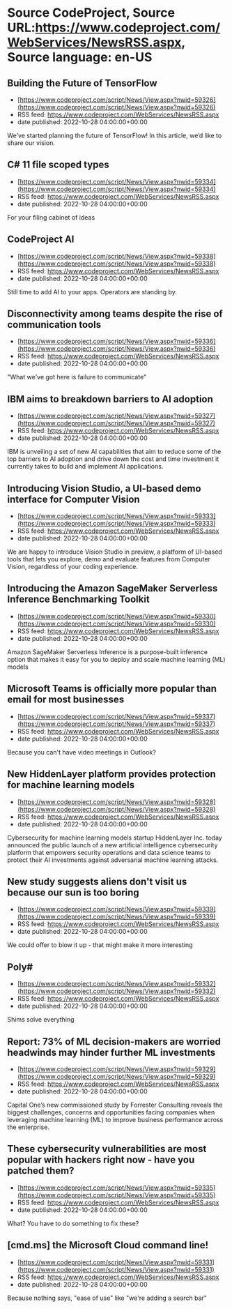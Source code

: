 # Source CodeProject, Source URL:https://www.codeproject.com/WebServices/NewsRSS.aspx, Source language: en-US

## Building the Future of TensorFlow
 - [https://www.codeproject.com/script/News/View.aspx?nwid=59326](https://www.codeproject.com/script/News/View.aspx?nwid=59326)
 - RSS feed: https://www.codeproject.com/WebServices/NewsRSS.aspx
 - date published: 2022-10-28 04:00:00+00:00

We’ve started planning the future of TensorFlow! In this article, we’d like to share our vision.

## C# 11 file scoped types
 - [https://www.codeproject.com/script/News/View.aspx?nwid=59334](https://www.codeproject.com/script/News/View.aspx?nwid=59334)
 - RSS feed: https://www.codeproject.com/WebServices/NewsRSS.aspx
 - date published: 2022-10-28 04:00:00+00:00

For your filing cabinet of ideas

## CodeProject AI
 - [https://www.codeproject.com/script/News/View.aspx?nwid=59338](https://www.codeproject.com/script/News/View.aspx?nwid=59338)
 - RSS feed: https://www.codeproject.com/WebServices/NewsRSS.aspx
 - date published: 2022-10-28 04:00:00+00:00

Still time to add AI to your apps. Operators are standing by.

## Disconnectivity among teams despite the rise of communication tools
 - [https://www.codeproject.com/script/News/View.aspx?nwid=59336](https://www.codeproject.com/script/News/View.aspx?nwid=59336)
 - RSS feed: https://www.codeproject.com/WebServices/NewsRSS.aspx
 - date published: 2022-10-28 04:00:00+00:00

"What we've got here is failure to communicate"

## IBM aims to breakdown barriers to AI adoption
 - [https://www.codeproject.com/script/News/View.aspx?nwid=59327](https://www.codeproject.com/script/News/View.aspx?nwid=59327)
 - RSS feed: https://www.codeproject.com/WebServices/NewsRSS.aspx
 - date published: 2022-10-28 04:00:00+00:00

IBM is unveiling a set of new AI capabilities that aim to reduce some of the top barriers to AI adoption and drive down the cost and time investment it currently takes to build and implement AI applications.

## Introducing Vision Studio, a UI-based demo interface for Computer Vision
 - [https://www.codeproject.com/script/News/View.aspx?nwid=59333](https://www.codeproject.com/script/News/View.aspx?nwid=59333)
 - RSS feed: https://www.codeproject.com/WebServices/NewsRSS.aspx
 - date published: 2022-10-28 04:00:00+00:00

We are happy to introduce Vision Studio in preview, a platform of UI-based tools that lets you explore, demo and evaluate features from Computer Vision, regardless of your coding experience.

## Introducing the Amazon SageMaker Serverless Inference Benchmarking Toolkit
 - [https://www.codeproject.com/script/News/View.aspx?nwid=59330](https://www.codeproject.com/script/News/View.aspx?nwid=59330)
 - RSS feed: https://www.codeproject.com/WebServices/NewsRSS.aspx
 - date published: 2022-10-28 04:00:00+00:00

Amazon SageMaker Serverless Inference is a purpose-built inference option that makes it easy for you to deploy and scale machine learning (ML) models

## Microsoft Teams is officially more popular than email for most businesses
 - [https://www.codeproject.com/script/News/View.aspx?nwid=59337](https://www.codeproject.com/script/News/View.aspx?nwid=59337)
 - RSS feed: https://www.codeproject.com/WebServices/NewsRSS.aspx
 - date published: 2022-10-28 04:00:00+00:00

Because you can't have video meetings in Outlook?

## New HiddenLayer platform provides protection for machine learning models
 - [https://www.codeproject.com/script/News/View.aspx?nwid=59328](https://www.codeproject.com/script/News/View.aspx?nwid=59328)
 - RSS feed: https://www.codeproject.com/WebServices/NewsRSS.aspx
 - date published: 2022-10-28 04:00:00+00:00

Cybersecurity for machine learning models startup HiddenLayer Inc. today announced the public launch of a new artificial intelligence cybersecurity platform that empowers security operations and data science teams to protect their AI investments against adversarial machine learning attacks.

## New study suggests aliens don't visit us because our sun is too boring
 - [https://www.codeproject.com/script/News/View.aspx?nwid=59339](https://www.codeproject.com/script/News/View.aspx?nwid=59339)
 - RSS feed: https://www.codeproject.com/WebServices/NewsRSS.aspx
 - date published: 2022-10-28 04:00:00+00:00

We could offer to blow it up - that might make it more interesting

## Poly#
 - [https://www.codeproject.com/script/News/View.aspx?nwid=59332](https://www.codeproject.com/script/News/View.aspx?nwid=59332)
 - RSS feed: https://www.codeproject.com/WebServices/NewsRSS.aspx
 - date published: 2022-10-28 04:00:00+00:00

Shims solve everything

## Report: 73% of ML decision-makers are worried headwinds may hinder further ML investments
 - [https://www.codeproject.com/script/News/View.aspx?nwid=59329](https://www.codeproject.com/script/News/View.aspx?nwid=59329)
 - RSS feed: https://www.codeproject.com/WebServices/NewsRSS.aspx
 - date published: 2022-10-28 04:00:00+00:00

Capital One’s new commissioned study by Forrester Consulting reveals the biggest challenges, concerns and opportunities facing companies when leveraging machine learning (ML) to improve business performance across the enterprise.

## These cybersecurity vulnerabilities are most popular with hackers right now - have you patched them?
 - [https://www.codeproject.com/script/News/View.aspx?nwid=59335](https://www.codeproject.com/script/News/View.aspx?nwid=59335)
 - RSS feed: https://www.codeproject.com/WebServices/NewsRSS.aspx
 - date published: 2022-10-28 04:00:00+00:00

What? You have to do something to fix these?

## [cmd.ms] the Microsoft Cloud command line!
 - [https://www.codeproject.com/script/News/View.aspx?nwid=59331](https://www.codeproject.com/script/News/View.aspx?nwid=59331)
 - RSS feed: https://www.codeproject.com/WebServices/NewsRSS.aspx
 - date published: 2022-10-28 04:00:00+00:00

Because nothing says, "ease of use" like "we're adding a search bar"
